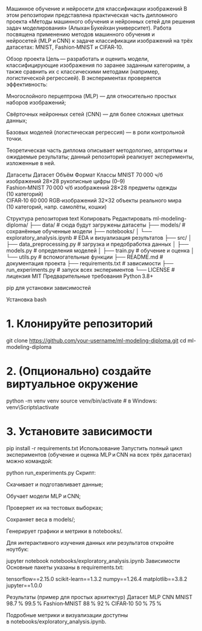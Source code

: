 Машинное обучение и нейросети для классификации изображений
В этом репозитории представлена практическая часть дипломного проекта «Методы машинного обучения и нейронных сетей для решения задач моделирования» (Алыхан Букейхан университет). Работа посвящена применению методов машинного обучения и нейросетей (MLP и CNN) к задаче классификации изображений на трёх датасетах: MNIST, Fashion‑MNIST и CIFAR‑10.

Обзор проекта
Цель — разработать и оценить модели, классифицирующие изображения по заранее заданным категориям, а также сравнить их с классическими методами (например, логистической регрессией). В экспериментах проверяется эффективность:

Многослойного перцептрона (MLP) — для относительно простых наборов изображений;

Свёрточных нейронных сетей (CNN) — для более сложных цветных данных;

Базовых моделей (логистическая регрессия) — в роли контрольной точки.

Теоретическая часть диплома описывает методологию, алгоритмы и ожидаемые результаты; данный репозиторий реализует эксперименты, изложенные в ней.

Датасеты
Датасет	Объём	Формат	Классы
MNIST	70 000 ч/б изображений 28×28	рукописные цифры (0–9)	
Fashion‑MNIST	70 000 ч/б изображений 28×28	предметы одежды (10 категорий)	
CIFAR‑10	60 000 RGB‑изображений 32×32	объекты реального мира (10 категорий, напр. самолёты, кошки)	

Структура репозитория
text
Копировать
Редактировать
ml-modeling-diploma/
├── data/                          # сюда будут загружены датасеты
├── models/                        # сохранённые обученные модели
├── notebooks/
│   └── exploratory_analysis.ipynb # EDA и визуализация результатов
├── src/
│   ├── data_preprocessing.py      # загрузка и предобработка данных
│   ├── models.py                  # определения моделей
│   ├── train.py                   # обучение и оценка
│   └── utils.py                   # вспомогательные функции
├── README.md                      # документация проекта
├── requirements.txt               # зависимости
├── run_experiments.py             # запуск всех экспериментов
└── LICENSE                        # лицензия MIT
Предварительные требования
Python 3.8+

pip для установки зависимостей

Установка
bash

# 1. Клонируйте репозиторий
git clone https://github.com/your-username/ml-modeling-diploma.git
cd ml-modeling-diploma

# 2. (Опционально) создайте виртуальное окружение
python -m venv venv
source venv/bin/activate   # в Windows: venv\Scripts\activate

# 3. Установите зависимости
pip install -r requirements.txt
Использование
Запустить полный цикл экспериментов (обучение и оценка MLP и CNN на всех трёх датасетах) можно командой:

python run_experiments.py
Скрипт:

Скачивает и подготавливает данные;

Обучает модели MLP и CNN;

Проверяет их на тестовых выборках;

Сохраняет веса в models/;

Генерирует графики и метрики в notebooks/.

Для интерактивного изучения данных или результатов откройте ноутбук:

jupyter notebook notebooks/exploratory_analysis.ipynb
Зависимости
Основные пакеты указаны в requirements.txt:

tensorflow==2.15.0
scikit-learn==1.3.2
numpy==1.26.4
matplotlib==3.8.2
jupyter==1.0.0

Результаты (пример для простых архитектур)
Датасет	MLP	CNN
MNIST	98.7 %	99.5 %
Fashion‑MNIST	88 %	92 %
CIFAR‑10	50 %	75 %

Подробные метрики и визуализации доступны в notebooks/exploratory_analysis.ipynb.